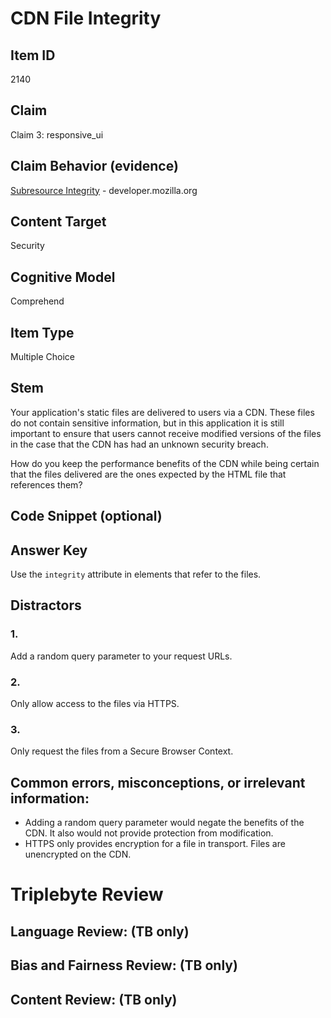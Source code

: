 # CDN File Integrity

## Item ID
2140

## Claim
Claim 3: responsive_ui

## Claim Behavior (evidence)
[Subresource Integrity](https://developer.mozilla.org/en-US/docs/Web/Security/Subresource_Integrity) - developer.mozilla.org

## Content Target
Security

## Cognitive Model
Comprehend

## Item Type
Multiple Choice

## Stem
Your application's static files are delivered to users via a CDN.  These files do not contain sensitive information, but in this application it is still important to ensure that users cannot receive modified versions of the files in the case that the CDN has had an unknown security breach.

How do you keep the performance benefits of the CDN while being certain that the files delivered are the ones expected by the HTML file that references them?

## Code Snippet (optional)

## Answer Key
Use the `integrity` attribute in elements that refer to the files.

## Distractors
### 1.
Add a random query parameter to your request URLs.

### 2.
Only allow access to the files via HTTPS.

### 3.
Only request the files from a Secure Browser Context.

## Common errors, misconceptions, or irrelevant information:
* Adding a random query parameter would negate the benefits of the CDN.  It also would not provide protection from modification.
* HTTPS only provides encryption for a file in transport.  Files are unencrypted on the CDN.

# Triplebyte Review

## Language Review: (TB only)

## Bias and Fairness Review: (TB only)

## Content Review: (TB only)

